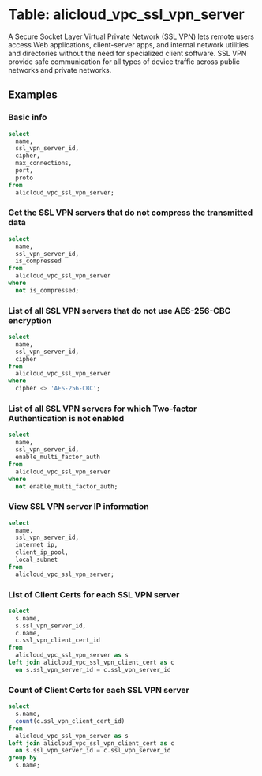 # Table: alicloud_vpc_ssl_vpn_server

A Secure Socket Layer Virtual Private Network (SSL VPN) lets remote users access Web applications, client-server apps, and internal network utilities and directories without the need for specialized client software. SSL VPN provide safe communication for all types of device traffic across public networks and private networks.

## Examples

### Basic info

```sql
select
  name,
  ssl_vpn_server_id,
  cipher,
  max_connections,
  port,
  proto
from
  alicloud_vpc_ssl_vpn_server;
```


### Get the SSL VPN servers that do not compress the transmitted data

```sql
select
  name,
  ssl_vpn_server_id,
  is_compressed
from
  alicloud_vpc_ssl_vpn_server
where
  not is_compressed;
```


### List of all SSL VPN servers that do not use AES-256-CBC encryption

```sql
select
  name,
  ssl_vpn_server_id,
  cipher
from
  alicloud_vpc_ssl_vpn_server
where
  cipher <> 'AES-256-CBC';
```


### List of all SSL VPN servers for which Two-factor Authentication is not enabled

```sql
select
  name,
  ssl_vpn_server_id,
  enable_multi_factor_auth
from
  alicloud_vpc_ssl_vpn_server
where
  not enable_multi_factor_auth;
```



### View SSL VPN server IP information

```sql
select
  name,
  ssl_vpn_server_id,
  internet_ip,
  client_ip_pool,
  local_subnet
from
  alicloud_vpc_ssl_vpn_server;
```


### List of Client Certs for each SSL VPN server

```sql
select
  s.name,
  s.ssl_vpn_server_id,
  c.name,
  c.ssl_vpn_client_cert_id
from
  alicloud_vpc_ssl_vpn_server as s
left join alicloud_vpc_ssl_vpn_client_cert as c 
  on s.ssl_vpn_server_id = c.ssl_vpn_server_id

```


### Count of Client Certs for each SSL VPN server

```sql
select
  s.name,
  count(c.ssl_vpn_client_cert_id)
from
  alicloud_vpc_ssl_vpn_server as s
left join alicloud_vpc_ssl_vpn_client_cert as c 
  on s.ssl_vpn_server_id = c.ssl_vpn_server_id
group by
  s.name;

```